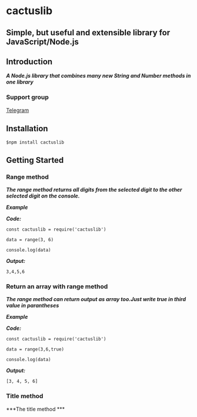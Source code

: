 # cactuslib
## Simple, but useful and extensible library for JavaScript/Node.js


## Introduction
***A Node.js library that combines many new String and Number methods in one library***

### Support group

[Telegram](https://telegram.me/Cactuslib)
## Installation

```shellscript
$npm install cactuslib
```

## Getting Started

### Range method

***The range method returns all digits from the selected digit to the other selected digit on the console.***

***Example***

***Code:***
```
const cactuslib = require('cactuslib')

data = range(3, 6)

console.log(data)
```
***Output:***
```
3,4,5,6
```

### Return an array with range method

***The range method can return output as array too.Just write true in third value in parantheses***

***Example***

***Code:***
```
const cactuslib = require('cactuslib')

data = range(3,6,true)

console.log(data)
```
***Output:***
```
[3, 4, 5, 6]
```

### Title method

***The title method ***

